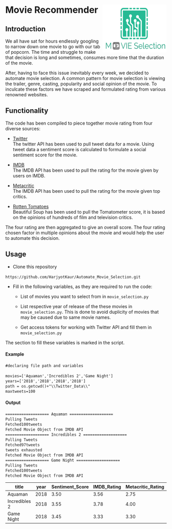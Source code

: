 <h1><img align="right" width="200" height="150" src="img/logo.PNG" alt="logo" /> Movie Recommender</h1>

## Introduction

We all have sat for hours endlessly googling to narrow down one movie to go with our tab of popcorn. The time and struggle to make that decision is long and sometimes, consumes more time that the duration of the movie.

After, having to face this issue inevitably every week, we decided to automate movie selection. A common pattern for movie selection is viewing the trailer, genre, casting, popularity and social opinion of the movie. To inculcate these factors we have scraped and formulated rating from various renowned websites.

## Functionality

The code has been compiled to piece together movie rating from four diverse sources:

- [Twitter](https://twitter.com/)   
The twitter API has been used to pull tweet data for a movie. Using tweet data a sentiment score is calculated to formulate a social sentiment score for the movie.

- [IMDB](https://www.imdb.com/)   
The IMDB API has been used to pull the rating for the movie given by users on IMDB.

- [Metacritic](https://www.metacritic.com/)     
The IMDB API has been used to pull the rating for the movie given top critics.

- [Rotten Tomatoes](https://www.rottentomatoes.com/)   
Beautiful Soup has been used to pull the Tomatometer score, it is based on the opinions of hundreds of film and television critics.

The four rating are then aggregated to give an overall score. The four rating chosen factor in multiple opinions about the movie and would help the user to automate this decision.

## Usage

- Clone this repository

`https://github.com/HarjyotKaur/Automate_Movie_Selection.git`

- Fill in the following variables, as they are required to run the code:

  - List of movies you want to select from in `movie_selection.py`

  - List respective year of release of the these movies in `movie_selection.py`. This is done to avoid duplicity of movies that may be caused due to same movie names.

  - Get access tokens for working with Twitter API and fill them in `movie_selection.py`

The section to fill these variables is marked in the script.

#### Example

```
#declaring file path and variables

movies=['Aquaman','Incredibles 2','Game Night']
years=['2018','2018','2018','2018']
path = os.getcwd()+"\\Twitter_Data\\"
maxtweets=100

```
#### Output

```
=================== Aquaman ===================
Pulling Tweets
Fetched100tweets
Fetched Movie Object from IMDB API
=================== Incredibles 2 ===================
Pulling Tweets
Fetched97tweets
tweets exhausted
Fetched Movie Object from IMDB API
=================== Game Night ===================
Pulling Tweets
Fetched100tweets
Fetched Movie Object from IMDB API
```

|title|year|Sentiment_Score|IMDB_Rating|Metacritic_Rating|Rotten_Tomatoes_Rating|Average_Rating|
|---|---|---|---|---|---|---|
|Aquaman|2018|3.50|3.56|2.75|3.25|3.27|
|Incredibles 2|2018|3.55|3.78|4.00|4.65|4.00|
|Game Night|2018|3.45|3.33|3.30|4.20|3.57|
